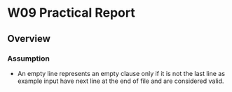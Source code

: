 # W09 Practical Report

## Overview

### Assumption

* An empty line represents an empty clause only if it is not the last line as example input have next line at the end of file and are considered valid.
